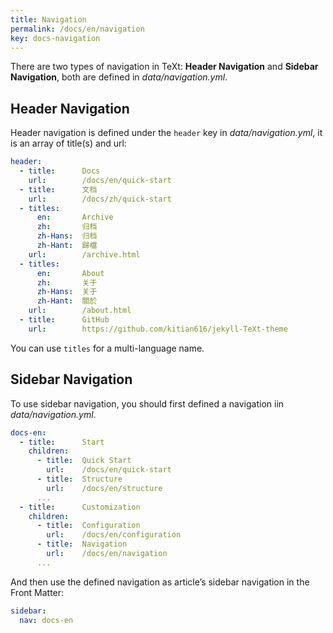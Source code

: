 ```yaml
---
title: Navigation
permalink: /docs/en/navigation
key: docs-navigation
---
```


There are two types of navigation in TeXt: **Header Navigation** and **Sidebar Navigation**, both are defined in *data/navigation.yml*.

<!--more-->

## Header Navigation

Header navigation is defined under the `header` key in *data/navigation.yml*, it is an array of title(s) and url:

```yaml
header:
  - title:      Docs
    url:        /docs/en/quick-start
  - title:      文档
    url:        /docs/zh/quick-start
  - titles:
      en:       Archive
      zh:       归档
      zh-Hans:  归档
      zh-Hant:  歸檔
    url:        /archive.html
  - titles:
      en:       About
      zh:       关于
      zh-Hans:  关于
      zh-Hant:  關於
    url:        /about.html
  - title:      GitHub
    url:        https://github.com/kitian616/jekyll-TeXt-theme
```

You can use `titles` for a multi-language name.

## Sidebar Navigation

To use sidebar navigation, you should first defined a navigation iin *data/navigation.yml*.

```yaml
docs-en:
  - title:      Start
    children:
      - title:  Quick Start
        url:    /docs/en/quick-start
      - title:  Structure
        url:    /docs/en/structure
      ...
  - title:      Customization
    children:
      - title:  Configuration
        url:    /docs/en/configuration
      - title:  Navigation
        url:    /docs/en/navigation
      ...
```

And then use the defined navigation as article’s sidebar navigation in the Front Matter:

```yaml
sidebar:
  nav: docs-en
```